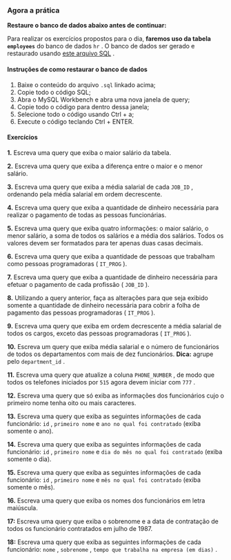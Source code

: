 
### Agora a prática

**Restaure o banco de dados abaixo antes de continuar:**

Para realizar os exercícios propostos para o dia,  **faremos uso da tabela  `employees`** do banco de dados  `hr`  . O banco de dados ser gerado e restaurado usando  [este arquivo SQL](https://s3.us-east-2.amazonaws.com/assets.app.betrybe.com/back-end/sql/hr-cebf8bc2a5bb252bc470ae28943604c6.sql) .

#### Instruções de como restaurar o banco de dados

1.  Baixe o conteúdo do arquivo  `.sql`  linkado acima;
2.  Copie todo o código SQL;
3.  Abra o MySQL Workbench e abra uma nova janela de query;
4.  Copie todo o código para dentro dessa janela;
5.  Selecione todo o código usando Ctrl + a;
6.  Execute o código teclando Ctrl + ENTER.

#### Exercícios

**1.** Escreva uma query que exiba o maior salário da tabela.

**2.** Escreva uma query que exiba a diferença entre o maior e o menor salário.

**3.** Escreva uma query que exiba a média salarial de cada  `JOB_ID`  , ordenando pela média salarial em ordem decrescente.

**4.** Escreva uma query que exiba a quantidade de dinheiro necessária para realizar o pagamento de todas as pessoas funcionárias.

**5.** Escreva uma query que exiba quatro informações: o maior salário, o menor salário, a soma de todos os salários e a média dos salários. Todos os valores devem ser formatados para ter apenas duas casas decimais.

**6.** Escreva uma query que exiba a quantidade de pessoas que trabalham como pessoas programadoras (  `IT_PROG`  ).

**7.** Escreva uma query que exiba a quantidade de dinheiro necessária para efetuar o pagamento de cada profissão (  `JOB_ID`  ).

**8.** Utilizando a query anterior, faça as alterações para que seja exibido somente a quantidade de dinheiro necessária para cobrir a folha de pagamento das pessoas programadoras (  `IT_PROG`  ).

**9.** Escreva uma query que exiba em ordem decrescente a média salarial de todos os cargos, exceto das pessoas programadoras (  `IT_PROG`  ).

**10.** Escreva um query que exiba média salarial e o número de funcionários de todos os departamentos com mais de dez funcionários.  **Dica:** agrupe pelo  `department_id`  .

**11.** Escreva uma query que atualize a coluna  `PHONE_NUMBER`  , de modo que todos os telefones iniciados por  `515`  agora devem iniciar com  `777`  .

**12.** Escreva uma query que só exiba as informações dos funcionários cujo o primeiro nome tenha oito ou mais caracteres.

**13.** Escreva uma query que exiba as seguintes informações de cada funcionário:  `id`  ,  `primeiro nome`  e  `ano no qual foi contratado`  (exiba somente o ano).

**14.** Escreva uma query que exiba as seguintes informações de cada funcionário:  `id`  ,  `primeiro nome`  e  `dia do mês no qual foi contratado`  (exiba somente o dia).

**15.** Escreva uma query que exiba as seguintes informações de cada funcionário:  `id`  ,  `primeiro nome`  e  `mês no qual foi contratado`  (exiba somente o mês).

**16.** Escreva uma query que exiba os nomes dos funcionários em letra maiúscula.

**17:** Escreva uma query que exiba o sobrenome e a data de contratação de todos os funcionário contratados em julho de 1987.

**18:** Escreva uma query que exiba as seguintes informações de cada funcionário:  `nome`  ,  `sobrenome`  ,  `tempo que trabalha na empresa (em dias)`  .